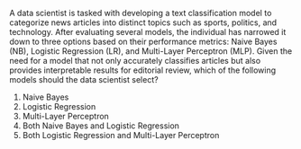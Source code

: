 A data scientist is tasked with developing a text classification model to categorize news articles into distinct topics such as sports, politics, and technology. After evaluating several models, the individual has narrowed it down to three options based on their performance metrics: Naive Bayes (NB), Logistic Regression (LR), and Multi-Layer Perceptron (MLP). Given the need for a model that not only accurately classifies articles but also provides interpretable results for editorial review, which of the following models should the data scientist select?

1. Naive Bayes
2. Logistic Regression
3. Multi-Layer Perceptron
4. Both Naive Bayes and Logistic Regression
5. Both Logistic Regression and Multi-Layer Perceptron